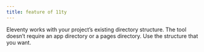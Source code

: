 ```yaml
---
title: feature of 11ty
---
```


Eleventy works with your project’s existing directory structure. The tool doesn’t require an app directory or a pages directory. Use the structure that you want.
